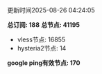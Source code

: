 更新时间2025-08-26 04:24:05

**总订阅: 188**
**总节点: 41195**
- vless节点: 16855
- hysteria2节点: 14

**google ping有效节点: 170**
